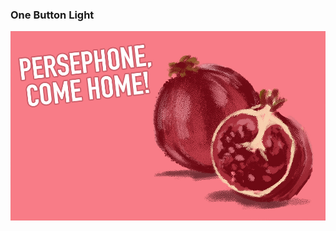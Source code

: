 ### One Button Light

![titlecard](https://github.com/artdelolo/CIM640/blob/master/Homework/p5/DemetersWrath/assets/TitleCard.jpg)
